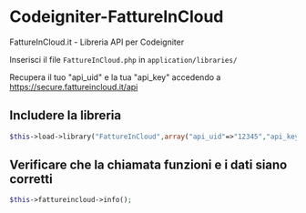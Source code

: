 # Codeigniter-FattureInCloud
FattureInCloud.it - Libreria API per Codeigniter

Inserisci il file `FattureInCloud.php` in `application/libraries/`

Recupera il tuo "api_uid" e la tua "api_key" accedendo a https://secure.fattureincloud.it/api

## Includere la libreria
```php
$this->load->library("FattureInCloud",array("api_uid"=>"12345","api_key"=>"1a2b3c4d5e6f7g8h9"));
```

## Verificare che la chiamata funzioni e i dati siano corretti
```php
$this->fattureincloud->info();
```
